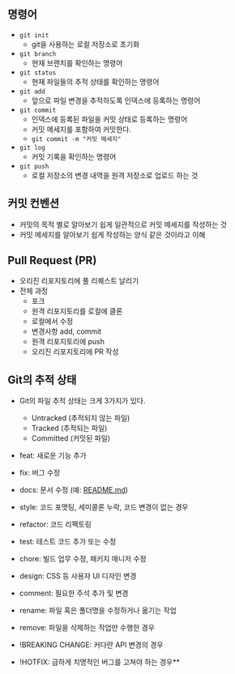 ## 명령어
- `git init`
	- git을 사용하는 로컬 저장소로 초기화
- `git branch`
	- 현재 브랜치를 확인하는 명령어
- `git status`
	- 현재 파일들의 추적 상태를 확인하는 명령어
- `git add`
	- 앞으로 파일 변경을 추적하도록 인덱스에 등록하는 명령어
- `git commit`
	- 인덱스에 등록된 파일을 커밋 상태로 등록하는 명령어
	- 커밋 메세지를 포함하여 커밋한다.
	- `git commit -m "커밋 메세지"`
- `git log`
	- 커밋 기록을 확인하는 명령어
- `git push`
	- 로컬 저장소의 변경 내역을 원격 저장소로 업로드 하는 것

## 커밋 컨벤션
- 커밋의 목적 별로 알아보기 쉽게 일관적으로 커밋 메세지를 작성하는 것
- 커밋 메세지를 알아보기 쉽게 작성하는 양식 같은 것이라고 이해

## Pull Request (PR)
- 오리진 리포지토리에 풀 리퀘스트 날리기
- 전체 과정
	- 포크
	- 원격 리포지토리를 로컬에 클론
	- 로컬에서 수정
	- 변경사항 add, commit
	- 원격 리포지토리에 push
	- 오리진 리포지토리에 PR 작성

## Git의 추적 상태
- Git의 파일 추적 상태는 크게 3가지가 있다.
	- Untracked (추적되지 않는 파일)
	- Tracked (추적되는 파일)
	- Committed (커밋된 파일)


- feat: 새로운 기능 추가
- fix: 버그 수정
- docs: 문서 수정 (예: [README.md](http://readme.md/))
- style: 코드 포맷팅, 세미콜론 누락, 코드 변경이 없는 경우
- refactor: 코드 리팩토링
- test: 테스트 코드 추가 또는 수정
- chore: 빌드 업무 수정, 패키지 매니저 수정
- design: CSS 등 사용자 UI 디자인 변경
- comment: 필요한 주석 추가 및 변경
- rename: 파일 혹은 폴더명을 수정하거나 옮기는 작업
- remove: 파일을 삭제하는 작업만 수행한 경우
- !BREAKING CHANGE: 커다란 API 변경의 경우
- !HOTFIX: 급하게 치명적인 버그를 고쳐야 하는 경우**